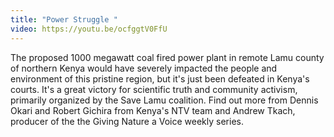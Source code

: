 ```yaml
---
title: "Power Struggle "
video: https://youtu.be/ocfggtV0FfU
---
```


The proposed 1000 megawatt coal fired power plant in remote Lamu county of northern Kenya would have severely impacted the people and environment of this pristine region, but it's just been defeated in Kenya's courts.  It's a great victory for scientific truth and community activism, primarily  organized by  the Save Lamu coalition. Find out more from Dennis Okari and  Robert Gichira from Kenya's NTV team and Andrew Tkach, producer of the the Giving Nature a Voice weekly series.
